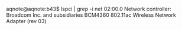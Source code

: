 aqnote@aqnote:b43$ lspci | grep -i net
02:00.0 Network controller: Broadcom Inc. and subsidiaries BCM4360 802.11ac Wireless Network Adapter (rev 03)

